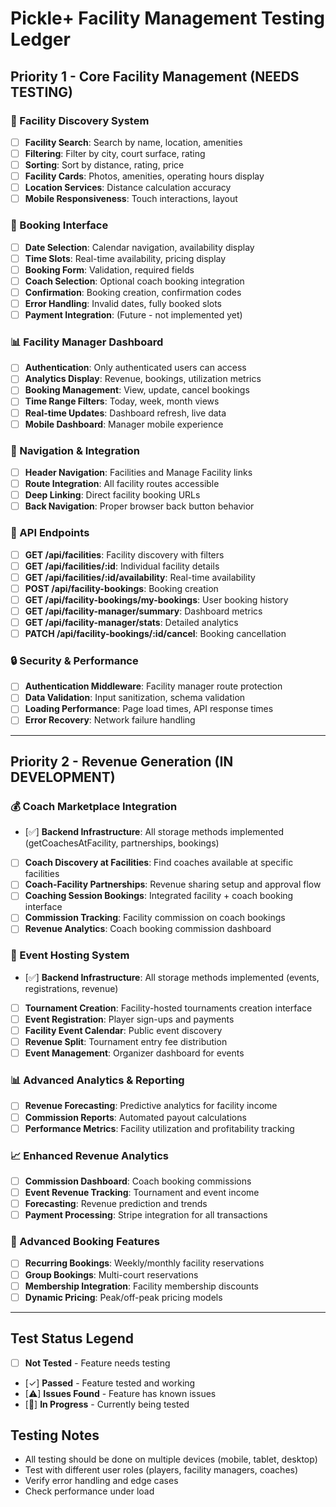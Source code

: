 # Pickle+ Facility Management Testing Ledger

## Priority 1 - Core Facility Management (NEEDS TESTING)

### 🏢 Facility Discovery System
- [ ] **Facility Search**: Search by name, location, amenities
- [ ] **Filtering**: Filter by city, court surface, rating
- [ ] **Sorting**: Sort by distance, rating, price
- [ ] **Facility Cards**: Photos, amenities, operating hours display
- [ ] **Location Services**: Distance calculation accuracy
- [ ] **Mobile Responsiveness**: Touch interactions, layout

### 📅 Booking Interface
- [ ] **Date Selection**: Calendar navigation, availability display
- [ ] **Time Slots**: Real-time availability, pricing display
- [ ] **Booking Form**: Validation, required fields
- [ ] **Coach Selection**: Optional coach booking integration
- [ ] **Confirmation**: Booking creation, confirmation codes
- [ ] **Error Handling**: Invalid dates, fully booked slots
- [ ] **Payment Integration**: (Future - not implemented yet)

### 📊 Facility Manager Dashboard
- [ ] **Authentication**: Only authenticated users can access
- [ ] **Analytics Display**: Revenue, bookings, utilization metrics
- [ ] **Booking Management**: View, update, cancel bookings
- [ ] **Time Range Filters**: Today, week, month views
- [ ] **Real-time Updates**: Dashboard refresh, live data
- [ ] **Mobile Dashboard**: Manager mobile experience

### 🧭 Navigation & Integration
- [ ] **Header Navigation**: Facilities and Manage Facility links
- [ ] **Route Integration**: All facility routes accessible
- [ ] **Deep Linking**: Direct facility booking URLs
- [ ] **Back Navigation**: Proper browser back button behavior

### 🔧 API Endpoints
- [ ] **GET /api/facilities**: Facility discovery with filters
- [ ] **GET /api/facilities/:id**: Individual facility details
- [ ] **GET /api/facilities/:id/availability**: Real-time availability
- [ ] **POST /api/facility-bookings**: Booking creation
- [ ] **GET /api/facility-bookings/my-bookings**: User booking history
- [ ] **GET /api/facility-manager/summary**: Dashboard metrics
- [ ] **GET /api/facility-manager/stats**: Detailed analytics
- [ ] **PATCH /api/facility-bookings/:id/cancel**: Booking cancellation

### 🔒 Security & Performance
- [ ] **Authentication Middleware**: Facility manager route protection
- [ ] **Data Validation**: Input sanitization, schema validation
- [ ] **Loading Performance**: Page load times, API response times
- [ ] **Error Recovery**: Network failure handling

---

## Priority 2 - Revenue Generation (IN DEVELOPMENT)

### 💰 Coach Marketplace Integration
- [✅] **Backend Infrastructure**: All storage methods implemented (getCoachesAtFacility, partnerships, bookings)
- [ ] **Coach Discovery at Facilities**: Find coaches available at specific facilities
- [ ] **Coach-Facility Partnerships**: Revenue sharing setup and approval flow
- [ ] **Coaching Session Bookings**: Integrated facility + coach booking interface
- [ ] **Commission Tracking**: Facility commission on coach bookings
- [ ] **Revenue Analytics**: Coach booking commission dashboard

### 🎪 Event Hosting System  
- [✅] **Backend Infrastructure**: All storage methods implemented (events, registrations, revenue)
- [ ] **Tournament Creation**: Facility-hosted tournaments creation interface
- [ ] **Event Registration**: Player sign-ups and payments
- [ ] **Facility Event Calendar**: Public event discovery
- [ ] **Revenue Split**: Tournament entry fee distribution
- [ ] **Event Management**: Organizer dashboard for events

### 📊 Advanced Analytics & Reporting
- [ ] **Revenue Forecasting**: Predictive analytics for facility income
- [ ] **Commission Reports**: Automated payout calculations 
- [ ] **Performance Metrics**: Facility utilization and profitability tracking

### 📈 Enhanced Revenue Analytics
- [ ] **Commission Dashboard**: Coach booking commissions
- [ ] **Event Revenue Tracking**: Tournament and event income
- [ ] **Forecasting**: Revenue prediction and trends
- [ ] **Payment Processing**: Stripe integration for all transactions

### 🔄 Advanced Booking Features
- [ ] **Recurring Bookings**: Weekly/monthly facility reservations
- [ ] **Group Bookings**: Multi-court reservations
- [ ] **Membership Integration**: Facility membership discounts
- [ ] **Dynamic Pricing**: Peak/off-peak pricing models

---

## Test Status Legend
- [ ] **Not Tested** - Feature needs testing
- [✓] **Passed** - Feature tested and working
- [⚠] **Issues Found** - Feature has known issues
- [🔄] **In Progress** - Currently being tested

## Testing Notes
- All testing should be done on multiple devices (mobile, tablet, desktop)
- Test with different user roles (players, facility managers, coaches)
- Verify error handling and edge cases
- Check performance under load